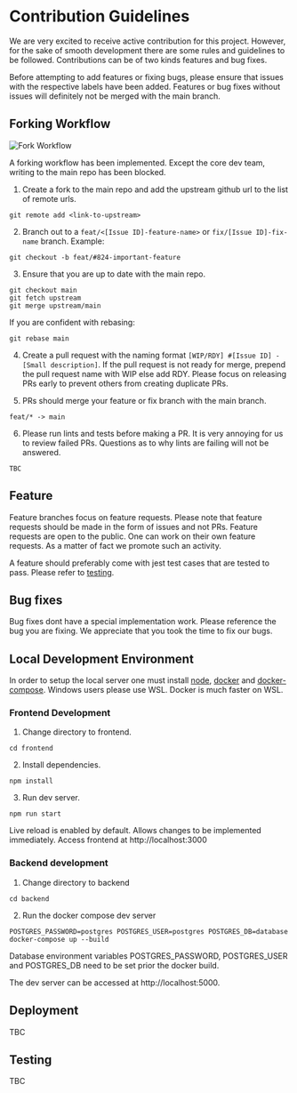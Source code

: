 # Contribution Guidelines
We are very excited to receive active contribution for this project. However,
for the sake of smooth development there are some rules and guidelines to be
followed. Contributions can be of two kinds features and bug fixes.

Before attempting to add features or fixing bugs, please ensure that issues
with the respective labels have been added. Features or bug fixes without
issues will definitely not be merged with the main branch.

## Forking Workflow
![Fork Workflow](images/fork-flow.png)

A forking workflow has been implemented. Except the core dev team, writing to
the main repo has been blocked.

1. Create a fork to the main repo and add the upstream github url to the
list of remote urls.
```
git remote add <link-to-upstream>
```
2. Branch out to a ```feat/<[Issue ID]-feature-name>``` or ```fix/[Issue ID]-fix-name```
branch. Example:
```
git checkout -b feat/#824-important-feature
```

3. Ensure that you are up to date with the main repo.
```
git checkout main
git fetch upstream
git merge upstream/main
```

If you are confident with rebasing:
```
git rebase main
```

4. Create a pull request with the naming format ```[WIP/RDY] #[Issue ID] - [Small description]```.
If the pull request is not ready for merge, prepend the pull request name with WIP else 
add RDY. Please focus on releasing PRs early to prevent others from creating duplicate
PRs.

5. PRs should merge your feature or fix branch with the main branch.
```
feat/* -> main
```

6. Please run lints and tests before making a PR. It is very annoying for us to
review failed PRs. Questions as to why lints are failing will not be answered.
```
TBC
```

## Feature
Feature branches focus on feature requests. Please note that feature
requests should be made in the form of issues and not PRs. Feature requests
are open to the public. One can work on their own feature requests. As a matter
of fact we promote such an activity.

A feature should preferably come with jest test cases that are tested to pass.
Please refer to [testing](##Testing).

## Bug fixes
Bug fixes dont have a special implementation work. Please reference the bug
you are fixing. We appreciate that you took the time to fix our bugs.

## Local Development Environment
In order to setup the local server one must install [node](https://nodejs.org/en/download/), [docker](https://docs.docker.com/get-docker/) and [docker-compose](https://docs.docker.com/compose/).
Windows users please use WSL. Docker is much faster on WSL.

### Frontend Development
1. Change directory to frontend.
```
cd frontend
```

2. Install dependencies.
```
npm install
```

3. Run dev server.
```
npm run start
```

Live reload is enabled by default. Allows changes to be implemented immediately.
Access frontend at http://localhost:3000

### Backend development
1. Change directory to backend
```
cd backend
```

2. Run the docker compose dev server
```
POSTGRES_PASSWORD=postgres POSTGRES_USER=postgres POSTGRES_DB=database docker-compose up --build
```

Database environment variables POSTGRES_PASSWORD, POSTGRES_USER and POSTGRES_DB need to be set
prior the docker build.

The dev server can be accessed at http://localhost:5000.

## Deployment
TBC

## Testing
TBC
